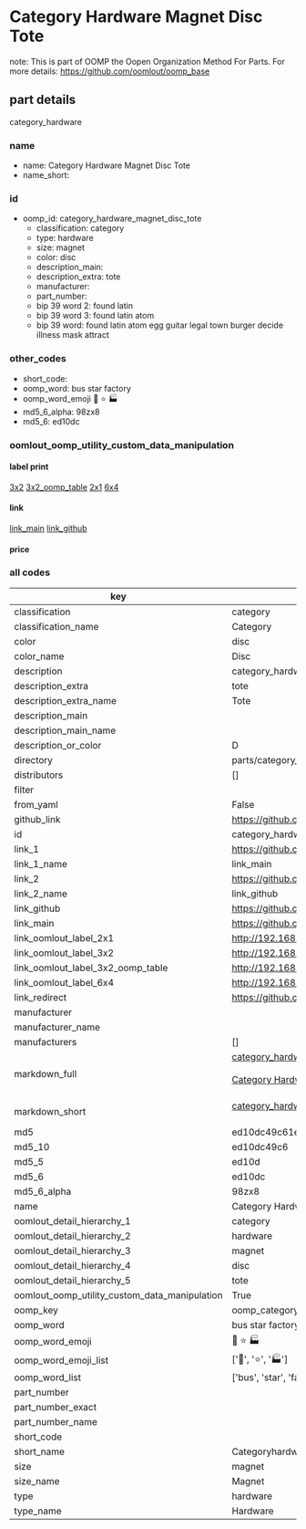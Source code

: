 # Category Hardware Magnet Disc Tote  

note: This is part of OOMP the Oopen Organization Method For Parts. For more details: https://github.com/oomlout/oomp_base

##  part details
  



category_hardware



### name
* name: Category Hardware Magnet Disc Tote
* name_short: 
### id
* oomp_id: category_hardware_magnet_disc_tote
  * classification: category
  * type: hardware
  * size: magnet
  * color: disc
  * description_main: 
  * description_extra: tote
  * manufacturer: 
  * part_number: 
  * bip 39 word 2: found latin
  * bip 39 word 3: found latin atom
  * bip 39 word: found latin atom egg guitar legal town burger decide illness mask attract

### other_codes
* short_code: 
* oomp_word: bus star factory
* oomp_word_emoji :bus: :star: :factory:
* md5_6_alpha: 98zx8
* md5_6: ed10dc






### oomlout_oomp_utility_custom_data_manipulation
#### label print
[3x2](http://192.168.1.245:1112/?label=oomp%2098zx8)
[3x2_oomp_table](http://192.168.1.108:1112/?label=oomp%2098zx8)
[2x1](http://192.168.1.242:1112/?label=oomp%2098zx8)
[6x4](http://192.168.1.55:1112/?label=oomp%2098zx8)    

#### link

[link_main](https://github.com/oomlout/oomlout_oomp_version_1_messy/tree/main/parts/category_hardware_magnet_disc_tote) [link_github](https://github.com/oomlout/oomlout_oomp_version_1_messy/tree/main/parts/category_hardware_magnet_disc_tote)                             

#### price







### all codes 
| key | value |  
| --- | --- |  
| classification | category |  
| classification_name | Category |  
| color | disc |  
| color_name | Disc |  
| description | category_hardware |  
| description_extra | tote |  
| description_extra_name | Tote |  
| description_main |  |  
| description_main_name |  |  
| description_or_color | D  |  
| directory | parts/category_hardware_magnet_disc_tote |  
| distributors | [] |  
| filter |  |  
| from_yaml | False |  
| github_link | https://github.com/oomlout/oomlout_oomp_part_src/tree/main/parts/category_hardware_magnet_disc_tote |  
| id | category_hardware_magnet_disc_tote |  
| link_1 | https://github.com/oomlout/oomlout_oomp_version_1_messy/tree/main/parts/category_hardware_magnet_disc_tote |  
| link_1_name | link_main |  
| link_2 | https://github.com/oomlout/oomlout_oomp_version_1_messy/tree/main/parts/category_hardware_magnet_disc_tote |  
| link_2_name | link_github |  
| link_github | https://github.com/oomlout/oomlout_oomp_version_1_messy/tree/main/parts/category_hardware_magnet_disc_tote |  
| link_main | https://github.com/oomlout/oomlout_oomp_version_1_messy/tree/main/parts/category_hardware_magnet_disc_tote |  
| link_oomlout_label_2x1 | http://192.168.1.242:1112/?label=oomp%2098zx8 |  
| link_oomlout_label_3x2 | http://192.168.1.245:1112/?label=oomp%2098zx8 |  
| link_oomlout_label_3x2_oomp_table | http://192.168.1.108:1112/?label=oomp%2098zx8 |  
| link_oomlout_label_6x4 | http://192.168.1.55:1112/?label=oomp%2098zx8 |  
| link_redirect | https://github.com/oomlout/oomlout_oomp_version_1_messy/tree/main/parts/category_hardware_magnet_disc_tote |  
| manufacturer |  |  
| manufacturer_name |  |  
| manufacturers | [] |  
| markdown_full | [category_hardware_magnet_disc_tote](none)<br>[](none)<br>[Category Hardware Magnet Disc Tote](none)<br><br> |  
| markdown_short | [category_hardware_magnet_disc_tote](none)<br><br> |  
| md5 | ed10dc49c61ebcc9fdb3e46c1c9f5ae1 |  
| md5_10 | ed10dc49c6 |  
| md5_5 | ed10d |  
| md5_6 | ed10dc |  
| md5_6_alpha | 98zx8 |  
| name | Category Hardware Magnet Disc Tote |  
| oomlout_detail_hierarchy_1 | category |  
| oomlout_detail_hierarchy_2 | hardware |  
| oomlout_detail_hierarchy_3 | magnet |  
| oomlout_detail_hierarchy_4 | disc |  
| oomlout_detail_hierarchy_5 | tote |  
| oomlout_oomp_utility_custom_data_manipulation | True |  
| oomp_key | oomp_category_hardware_magnet_disc_tote |  
| oomp_word | bus star factory |  
| oomp_word_emoji | :bus: :star: :factory: |  
| oomp_word_emoji_list | [':bus:', ':star:', ':factory:'] |  
| oomp_word_list | ['bus', 'star', 'factory'] |  
| part_number |  |  
| part_number_exact |  |  
| part_number_name |  |  
| short_code |  |  
| short_name | Categoryhardware |  
| size | magnet |  
| size_name | Magnet |  
| type | hardware |  
| type_name | Hardware |  
